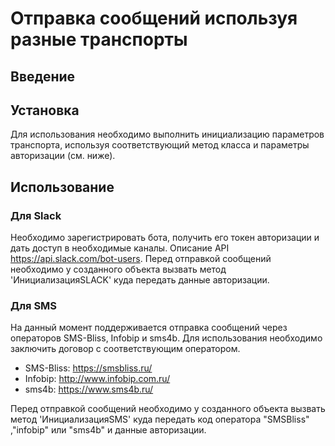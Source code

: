 ﻿# Отправка сообщений используя разные транспорты

## Введение

## Установка
Для использования необходимо выполнить инициализацию параметров транспорта, используя соответствующий метод класса и параметры авторизации (см. ниже).

## Использование

### Для Slack
Необходимо зарегистрировать бота, получить его токен авторизации и дать доступ в необходимые каналы.
Описание API https://api.slack.com/bot-users.
Перед отправкой сообщений необходимо у созданного объекта вызвать метод 'ИнициализацияSLACK' куда передать данные авторизации.

### Для SMS
На данный момент поддерживается отправка сообщений через операторов SMS-Bliss, Infobip и sms4b. 
Для использования необходимо заключить договор с соответствующим оператором.
 - SMS-Bliss: https://smsbliss.ru/
 - Infobip: http://www.infobip.com.ru/
 - sms4b: https://www.sms4b.ru/

Перед отправкой сообщений необходимо у созданного объекта вызвать метод 'ИнициализацияSMS' куда передать код оператора "SMSBliss" ,"infobip" или "sms4b" и данные авторизации.
